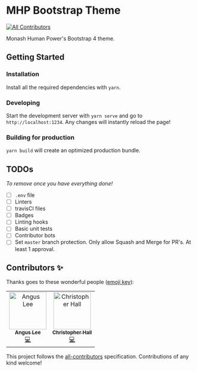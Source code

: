 # MHP Bootstrap Theme

[![All Contributors](https://img.shields.io/badge/all_contributors-2-orange.svg?style=flat-square)](#contributors)

Monash Human Power's Bootstrap 4 theme.

## Getting Started

### Installation

Install all the required dependencies with `yarn`.

### Developing

Start the development server with `yarn serve` and go to `http://localhost:1234`. Any changes will instantly reload the page!

### Building for production

`yarn build` will create an optimized production bundle.

## TODOs

*To remove once you have everything done!*

- [ ] `.env` file
- [ ] Linters
- [ ] travisCI files
- [ ] Badges
- [ ] Linting hooks
- [ ] Basic unit tests
- [ ] Contributor bots
- [ ] Set `master` branch protection. Only allow Squash and Merge for PR's. At least 1 approval.

## Contributors ✨

Thanks goes to these wonderful people ([emoji key](https://allcontributors.org/docs/en/emoji-key)):

<!-- ALL-CONTRIBUTORS-LIST:START - Do not remove or modify this section -->
<!-- prettier-ignore -->
<table>
  <tr>
    <td align="center"><a href="https://khlee.me"><img src="https://avatars3.githubusercontent.com/u/18709969?v=4" width="100px;" alt="Angus Lee"/><br /><sub><b>Angus Lee</b></sub></a><br /><a href="https://github.com/monash-human-power/init-template/commits?author=khanguslee" title="Code">💻</a></td>
    <td align="center"><a href="https://github.com/hallgchris"><img src="https://avatars2.githubusercontent.com/u/17876556?v=4" width="100px;" alt="Christopher Hall"/><br /><sub><b>Christopher Hall</b></sub></a><br /><a href="https://github.com/monash-human-power/init-template/commits?author=hallgchris" title="Code">💻</a></td>
  </tr>
</table>

<!-- ALL-CONTRIBUTORS-LIST:END -->

This project follows the [all-contributors](https://github.com/all-contributors/all-contributors) specification. Contributions of any kind welcome!
